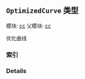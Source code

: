 ## `OptimizedCurve` 类型



模块: [cc](../modules/cc.md)
父模块: [cc](../modules/cc.md)


优化曲线



### 索引





### Details




